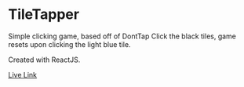 # TileTapper
Simple clicking game, based off of DontTap
Click the black tiles, game resets upon clicking the light blue tile.

Created with ReactJS.


[Live Link](https://main.d36m191fh9fekn.amplifyapp.com/)
